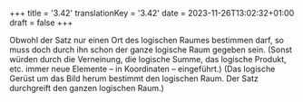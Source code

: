 +++
title = '3.42'
translationKey = '3.42'
date = 2023-11-26T13:02:32+01:00
draft = false
+++

Obwohl der Satz nur einen Ort des logischen Raumes bestimmen darf, so muss doch durch ihn schon der ganze logische Raum gegeben sein.
(Sonst würden durch die Verneinung, die logische Summe, das logische Produkt, etc. immer neue Elemente – in Koordinaten – eingeführt.)
(Das logische Gerüst um das Bild herum bestimmt den logischen Raum. Der Satz durchgreift den ganzen logischen Raum.)
